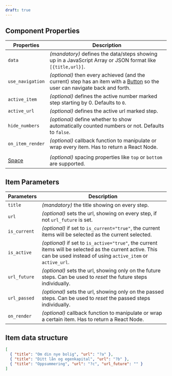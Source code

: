 ```yaml
---
draft: true
---
```


## Component Properties

| Properties                                      | Description                                                                                                                                            |
| ----------------------------------------------- | ------------------------------------------------------------------------------------------------------------------------------------------------------ |
| `data`                                          | _(mandatory)_ defines the data/steps showing up in a JavaScript Array or JSON format like `[{title,url}]`.                                             |
| `use_navigation`                                | _(optional)_ then every achieved (and the current) step has an item with a [Button](/uilib/components/button) so the user can navigate back and forth. |
| `active_item`                                   | _(optional)_ defines the active number marked step starting by 0. Defaults to `0`.                                                                     |
| `active_url`                                    | _(optional)_ defines the active url marked step.                                                                                                       |
| `hide_numbers`                                  | _(optional)_ define whether to show automatically counted numbers or not. Defaults to `false`.                                                         |
| `on_item_render`                                | _(optional)_ callback function to manipulate or wrap every item. Has to return a React Node.                                                           |
|                                                 |                                                                                                                                                        |
| [Space](/uilib/components/space#tab-properties) | _(optional)_ spacing properties like `top` or `bottom` are supported.                                                                                  |

## Item Parameters

| Parameters   | Description                                                                                                                                                           |
| ------------ | --------------------------------------------------------------------------------------------------------------------------------------------------------------------- |
| `title`      | _(mandatory)_ the title showing on every step.                                                                                                                        |
| `url`        | _(optional)_ sets the url, showing on every step, if not `url_future` is set.                                                                                         |
| `is_current` | _(optional)_ if set to `is_current="true"`, the current items will be selected as the current selected.                                                               |
| `is_active`  | _(optional)_ if set to `is_active="true"`, the current items will be selected as the current active. This can be used instead of using `active_item` or `active_url`. |
| `url_future` | _(optional)_ sets the url, showing only on the future steps. Can be used to _reset_ the future steps individually.                                                    |
| `url_passed` | _(optional)_ sets the url, showing only on the passed steps. Can be used to _reset_ the passed steps individually.                                                    |
| `on_render`  | _(optional)_ callback function to manipulate or wrap a certain item. Has to return a React Node.                                                                      |

## Item data structure

```json
[
  { "title": "Om din nye bolig", "url": "?a" },
  { "title": "Ditt lån og egenkapital", "url": "?b" },
  { "title": "Oppsummering", "url": "?c", "url_future": "" }
]
```
